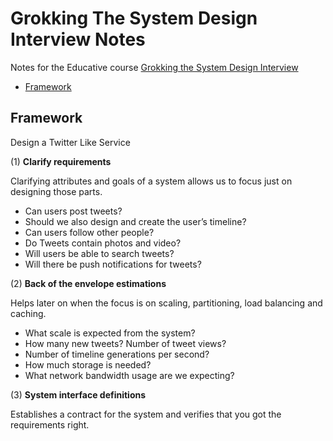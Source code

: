 # Grokking The System Design Interview Notes

Notes for the Educative course [Grokking the System Design Interview](https://www.educative.io/track/scalability-system-design-for-developers)

- <a href="#Framework">Framework</a>

<a name="Framework"></a>
<h2>Framework</h2>

Design a Twitter Like Service

(1) **Clarify requirements**

Clarifying attributes and goals of a system allows us to focus just on designing those parts. 

- Can users post tweets?
- Should we also design and create the user’s timeline?
- Can users follow other people?
- Do Tweets contain photos and video?
- Will users be able to search tweets?
- Will there be push notifications for tweets?

(2) **Back of the envelope estimations**

Helps later on when the focus is on scaling, partitioning, load balancing and caching.

- What scale is expected from the system? 
- How many new tweets? Number of tweet views? 
- Number of timeline generations per second?
- How much storage is needed?
- What network bandwidth usage are we expecting?

(3) **System interface definitions**

Establishes a contract for the system and verifies that you got the requirements right.
